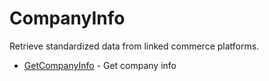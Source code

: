 # CompanyInfo

Retrieve standardized data from linked commerce platforms.


* [GetCompanyInfo](getcompanyinfo.md) - Get company info